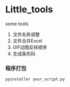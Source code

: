# Little_tools
some tools
1. 文件名称调整
2. 文件合并Excel
3. GIF动图反转顺序
4. 生成条形码

### 程序打包
```bash
pyinstaller your_script.py
```

